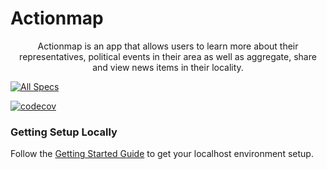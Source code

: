# Actionmap

<div style="text-align: center;">

Actionmap is an app that allows users to learn more about their representatives,
political events in their area as well as aggregate, share and view news items in their locality.

</div>

<!-- TODO: Update these for your repo! -->

[![All Specs](https://github.com/saasbook/hw-agile-iterations/actions/workflows/specs.yml/badge.svg)](https://github.com/saasbook/hw-agile-iterations/actions/workflows/specs.yml)

[![codecov](https://codecov.io/gh/cs169/fa23-chips-10.5-19/graph/badge.svg?token=yttzdmhLT1)](https://codecov.io/gh/cs169/fa23-chips-10.5-19)
### Getting Setup Locally

Follow the [Getting Started Guide](./docs/01-getting-started.md) to get your localhost environment setup.
